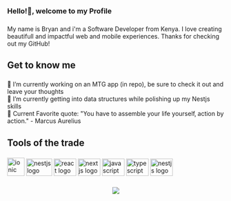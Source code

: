 ### Hello!👋, welcome to my Profile

<!--
**kahiggz/kahiggz** is a ✨ _special_ ✨ repository because its `README.md` (this file) appears on your GitHub profile.

Here are some ideas to get you started:

- 🔭 I’m currently working on ...
- 🌱 I’m currently learning ...
- 👯 I’m looking to collaborate on ...
- 🤔 I’m looking for help with ...
- 💬 Ask me about ...
- 📫 How to reach me: ...
- 😄 Pronouns: ...
- ⚡ Fun fact: ...
-->

###
<p align="left">My name is Bryan and i'm a Software Developer from Kenya. I love creating beautifull and impactful web and mobile experiences. Thanks for checking out my GitHub!</p>

###
<h2 align="left">Get to know me</h2>

###
<p align="left">🔭 I’m currently working on an MTG app (in repo), be sure to check it out and leave your thoughts<br>🌱 I’m currently getting into data structures while polishing up my Nestjs skills<br>💬 Current Favorite quote: "You have to assemble your life yourself‚ action by action." - Marcus Aurelius</p>


###
<h2 align="left">Tools of the trade</h2>

###
<div align="left">
  <img src="https://cdn.jsdelivr.net/gh/devicons/devicon/icons/ionic/ionic-original.svg" alt="ionic" width="40" height="42"/>
  <img src="https://cdn.jsdelivr.net/gh/devicons/devicon/icons/nestjs/nestjs-plain.svg" height="40" width="60" alt="nestjs logo"  />
  <img src="https://cdn.jsdelivr.net/gh/devicons/devicon/icons/react/react-original.svg" height="40" width="52" alt="react logo"  />
  <img src="https://cdn.jsdelivr.net/gh/devicons/devicon/icons/nextjs/nextjs-original.svg" height="40" width="52" alt="nextjs logo"  />
  <img src="https://cdn.jsdelivr.net/gh/devicons/devicon/icons/javascript/javascript-original.svg" height="40" width="52" alt="javascript logo"  />
  <img src="https://cdn.jsdelivr.net/gh/devicons/devicon/icons/typescript/typescript-original.svg" height="40" width="52" alt="typescript logo"  />  
  <img src="https://cdn.jsdelivr.net/gh/devicons/devicon/icons/angularjs/angularjs-original.svg" height="40" width="52" alt="nestjs logo"  />
</div>

###
<div align="center">
  <img src="https://visitor-badge.laobi.icu/badge?page_id=kahiggz.kahiggz&right_color=coral&left_text=Visits"  />
</div>

